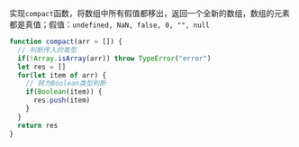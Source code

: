 实现`compact`函数，将数组中所有假值都移出，返回一个全新的数组，数组的元素都是真值；假值：`undefined, NaN, false, 0, "", null`

```javascript
function compact(arr = []) {
  // 判断传入的类型
  if(!Array.isArray(arr)) throw TypeError("error")
  let res = []
  for(let item of arr) {
    // 转为Boolean类型判断
    if(Boolean(item)) {
      res.push(item)
    }
  }
  return res
}
```

